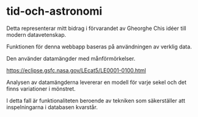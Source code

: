 <h2><h1>tid-och-astronomi</h1></h2>



Detta representerar mitt bidrag i förvarandet av Gheorghe Chis idéer till modern datavetenskap.

Funktionen för denna webbapp baseras på användningen av verklig data.

Den använder datamängder med månförmörkelser.

https://eclipse.gsfc.nasa.gov/LEcat5/LE0001-0100.html

Analysen av datamängderna levererar en modell för varje sekel och det finns variationer i mönstret.

I detta fall är funktionaliteten beroende av tekniken som säkerställer att inspelningarna i databasen kvarstår.

